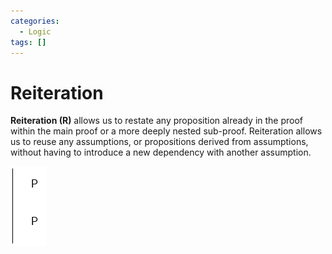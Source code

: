 ```yaml
---
categories:
  - Logic
tags: []
---
```


# Reiteration

**Reiteration (R)** allows us to restate any proposition already in the proof
within the main proof or a more deeply nested sub-proof. Reiteration allows us
to reuse any assumptions, or propositions derived from assumptions, without
having to introduce a new dependency with another assumption.

![](/img/reiteration.png)
